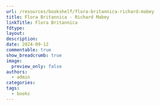 ```yaml
---
url: /resources/bookshelf/flora-britannica-richard-mabey
title: Flora Britannica - Richard Mabey
linkTitle: Flora Britannica
fdtype: 
layout: 
description: 
date: 2024-09-12
commentable: true
show_breadcrumb: true
image:
  preview_only: false
authors:
  - admin
categories: 
tags:
  - books
---
```



